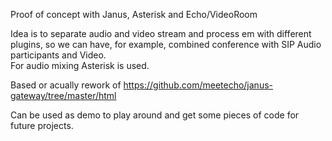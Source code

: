 Proof of concept with Janus, Asterisk and Echo/VideoRoom

Idea is to separate audio and video stream and process em with different plugins, so we can have, for example, combined conference with SIP Audio participants and Video.  
For audio mixing Asterisk is used.

Based or acually rework of https://github.com/meetecho/janus-gateway/tree/master/html

Can be used as demo to play around and get some pieces of code for future projects.